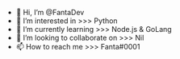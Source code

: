 - 👋 Hi, I’m @FantaDev
- 👀 I’m interested in >>> Python
- 🌱 I’m currently learning >>> Node.js & GoLang
- 💞️ I’m looking to collaborate on >>> Nil
- 📫 How to reach me >>> Fanta#0001

<!---
FantaDev/FantaDev is a ✨ special ✨ repository because its `README.md` (this file) appears on your GitHub profile.
You can click the Preview link to take a look at your changes.
--->
